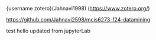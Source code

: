 {username zotero}(Jahnavi1998) (https://www.zotero.org/)


https://github.com/Jahnavi2598/mcis6273-f24-datamining

test hello updated from jupyterLab
